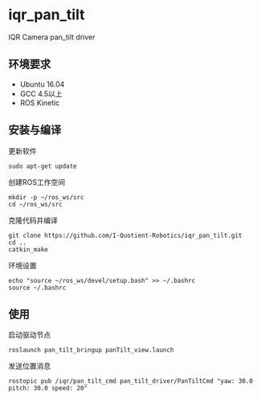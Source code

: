 # iqr_pan_tilt
IQR Camera pan_tilt driver

## 环境要求
- Ubuntu 16.04
- GCC 4.5以上
- ROS Kinetic


## 安装与编译
更新软件
```shell
sudo apt-get update
```
创建ROS工作空间
```shell
mkdir -p ~/ros_ws/src
cd ~/ros_ws/src
```
克隆代码并编译
```shell
git clone https://github.com/I-Quotient-Robotics/iqr_pan_tilt.git
cd ..
catkin_make
```
环境设置
```shell
echo "source ~/ros_ws/devel/setup.bash" >> ~/.bashrc
source ~/.bashrc
```

## 使用
启动驱动节点
```shell
roslaunch pan_tilt_bringup panTilt_view.launch
```
发送位置消息
```shell
rostopic pub /iqr/pan_tilt_cmd pan_tilt_driver/PanTiltCmd "yaw: 30.0 pitch: 30.0 speed: 20"
```
